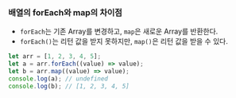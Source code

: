 ### 배열의 forEach와 map의 차이점
* `forEach`는 기존 Array를 변경하고, `map`은 새로운 Array를 반환한다.
* `forEach()`는 리턴 값을 받지 못하지만, `map()`은 리턴 값을 받을 수 있다.
```javascript
let arr = [1, 2, 3, 4, 5];
let a = arr.forEach((value) => value);
let b = arr.map((value) => value);
console.log(a); // undefined
console.log(b); // [1, 2, 3, 4, 5]
```
